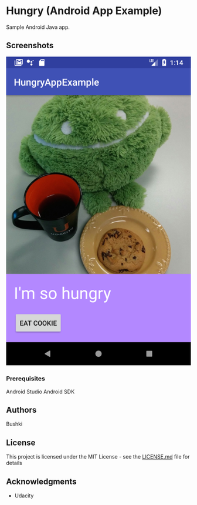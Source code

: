 # Hungry (Android App Example)

Sample Android Java app.

## Screenshots

<img src="https://github.com/bushki/hungry/blob/master/screenshots/Before.png?raw=false" width:192px height:320px/>


### Prerequisites

Android Studio
Android SDK

## Authors

Bushki

## License

This project is licensed under the MIT License - see the [LICENSE.md](LICENSE.md) file for details

## Acknowledgments

* Udacity
